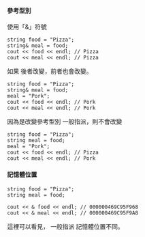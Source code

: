 #### 參考型別
使用「&」符號
```
string food = "Pizza";
string& meal = food;
cout << food << endl; // Pizza
cout << meal << endl; // Pizza
```
如果 後者改變，前者也會改變。
```
string food = "Pizza";
string& meal = food;
meal = "Pork";
cout << food << endl; // Pork
cout << meal << endl; // Pork
```
因為是改變參考型別
一般指派，則不會改變
```
string food = "Pizza";
string meal = food;
meal = "Pork";
cout << food << endl; // Pizza
cout << meal << endl; // Pork
```
#### 記憶體位置

```
string food = "Pizza";
string meal = food;

cout << & food << endl; // 000000469C95F968
cout << & meal << endl; // 000000469C95F9A8
```
這裡可以看見，
一般指派 記憶體位置不同。